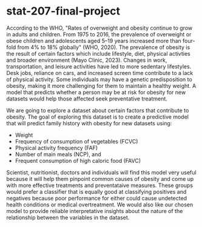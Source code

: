 # stat-207-final-project

According to the WHO, "Rates of overweight and obesity continue to grow in adults and children. From 1975 to 2016, the prevalence of overweight or obese children and adolescents aged 5–19 years increased more than four-fold from 4% to 18% globally" (WHO, 2020). The prevalence of obesity is the result of certain factors which include lifestyle, diet, physical activties and broader environment (Mayo Clinic, 2023). Changes in work, transportation, and leisure activities have led to more sedentary lifestyles. Desk jobs, reliance on cars, and increased screen time contribute to a lack of physical activity. Some individuals may have a genetic predisposition to obesity, making it more challenging for them to maintain a healthy weight. A model that predicts whether a person may be at risk for obesity for new datasets would help those affected seek preventative treatment.

We are going to explore a dataset about certain factors that contribute to obesity. The goal of exploring this dataset is to create a predictive model that will predict family history with obesity for new datasets using:

* Weight
* Frequency of consumption of vegetables (FCVC)
* Physical activity frequency (FAF)
* Number of main meals (NCP), and
* Frequent consumption of high caloric food (FAVC)

Scientist, nutritionist, doctors and individuals will find this model very useful because it will help them pinpoint common causes of obesity and come up with more effective treatments and preventataive measures. These groups would prefer a classifier that is equally good at classifying positives and negatives because poor performance for either could cause undetected health conditions or medical overtreatment. We would also like our chosen model to provide reliable interpretative insights about the nature of the relationship between the variables in the dataset.
